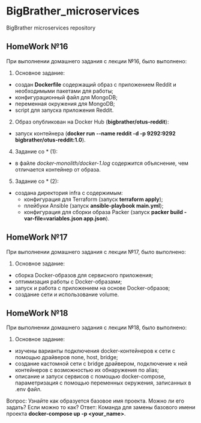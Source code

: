 # BigBrather_microservices
BigBrather microservices repository

HomeWork №16
---
При выполнении домашнего задания с лекции №16, было выполнено:
 1) Основное задание:
 - создан **Dockerfile** содержащий образ с приложением Reddit и необходимыми пакетами для работы;
 - конфигурационный файл для MongoDB;
 - переменная окружения для MongoDB;
 - script для запуска приложения Reddit.
 2) Образ опубликован на Docker Hub (**bigbrather/otus-reddit**):
 - запуск контейнера (**docker run --name reddit -d -p 9292:9292 bigbrather/otus-reddit:1.0**).
 4) Задание со * (1):
 - в файле *docker-monolith/docker-1.log* содержится объяснение, чем отличается контейнер от образа.
 5) Задание со * (2):
 - создана директория infra c cодержимым:
   - конфигурация для Terraform (запуск **terraform apply**);
   - плейбуки Ansible (запуск **ansible-playbook main.yml**);
   - конфигурация для сборки образа Packer (запуск **packer build -var-file=variables.json app.json**).

HomeWork №17
---
При выполнении домашнего задания с лекции №17, было выполнено:
 1) Основное задание:
 - cборка Docker-образов для сервисного приложения;
 - оптимизация работы с Docker-образами;
 - запуск и работа с приложением на основе Docker-образов;
 - создание сети и использование volume.

HomeWork №18
---
При выполнении домашнего задания с лекции №18, было выполнено:
 1) Основное задание:
 - изучены варианты подключения docker-контейнеров к сети с помощью драйверов none, host, bridge;
 - создание кастомной сети с bridge драйвером, подключение к ней контейнеров с возможностью их обнаружения по alias;
 - описание и запуск сервисов с помощью docker-compose, параметризация с помощью переменных окружения, записанных в .env файл.
 
 Вопрос: Узнайте как образуется базовое имя проекта. Можно ли его задать? Если можно то как?
 Ответ: Команда для замены базового имени проекта **docker-compose up -p <your_name>**.
